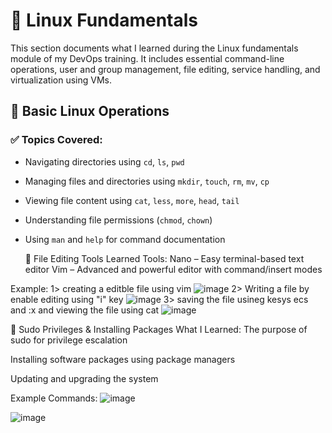 # 🐧 Linux Fundamentals
 This section documents what I learned during the Linux fundamentals module of my DevOps training. It includes essential command-line operations, user and group management, 
 file editing, service handling, and virtualization using VMs.

## 📂 Basic Linux Operations

### ✅ Topics Covered:
- Navigating directories using `cd`, `ls`, `pwd`
- Managing files and directories using `mkdir`, `touch`, `rm`, `mv`, `cp`
- Viewing file content using `cat`, `less`, `more`, `head`, `tail`
- Understanding file permissions (`chmod`, `chown`)
- Using `man` and `help` for command documentation

  📝 File Editing Tools
Learned Tools:
Nano – Easy terminal-based text editor
Vim – Advanced and powerful editor with command/insert modes

Example: 1> creating a editble file using vim 
![image](https://github.com/user-attachments/assets/fc376362-0402-4cd5-8552-5203755629c6)
   2> Writing a file by enable editing using "i" key
   ![image](https://github.com/user-attachments/assets/5d47a602-2f62-46f7-a0df-f53fa8be906f)
   3> saving the file usineg kesys ecs and :x and viewing the file using cat
   ![image](https://github.com/user-attachments/assets/58be88c4-e707-480a-adc3-991c4d26650f)

🔐 Sudo Privileges & Installing Packages
What I Learned:
The purpose of sudo for privilege escalation

Installing software packages using package managers

Updating and upgrading the system

Example Commands:
![image](https://github.com/user-attachments/assets/afd74f77-ae0d-4222-9cb3-9f907a7b2e13)

![image](https://github.com/user-attachments/assets/85dcd479-081d-4d1a-89da-36c718000c1e)

